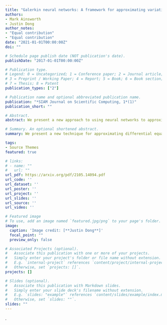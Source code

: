 ```yaml
---
title: "Galerkin neural networks: A framework for approximating variational equations with error control"
authors:
- Mark Ainsworth
- Justin Dong
author_notes:
- "Equal contribution"
- "Equal contribution"
date: "2021-01-01T00:00:00Z"
doi: ""

# Schedule page publish date (NOT publication's date).
publishDate: "2017-01-01T00:00:00Z"

# Publication type.
# Legend: 0 = Uncategorized; 1 = Conference paper; 2 = Journal article;
# 3 = Preprint / Working Paper; 4 = Report; 5 = Book; 6 = Book section;
# 7 = Thesis; 8 = Patent
publication_types: ["2"]

# Publication name and optional abbreviated publication name.
publication: "*SIAM Journal on Scientific Computing, 1*(1)"
publication_short: ""

# Abstract.
abstract: We present a new approach to using neural networks to approximate the solutions of variational equations, based on the adaptive construction of a sequence of finite-dimensional subspaces whose basis functions are realizations of a sequence of neural networks. The finite-dimensional subspaces are then used to define a standard Galerkin approximation of the variational equation.

# Summary. An optional shortened abstract.
summary: We present a new technique for approximating differential equations using neural networks. The method, Galerkin Neural Networks, draws inspiration from traditional numerical methods such as finite elements in order to represent the solution as a linear combination of basis functions generated by neural networks.

tags:
- Source Themes
featured: true

# links:
# - name: ""
#   url: ""
url_pdf: https://arxiv.org/pdf/2105.14094.pdf
url_code: ''
url_dataset: ''
url_poster: ''
url_project: ''
url_slides: ''
url_source: ''
url_video: ''

# Featured image
# To use, add an image named `featured.jpg/png` to your page's folder. 
image:
  caption: 'Image credit: [**Justin Dong**]'
  focal_point: ""
  preview_only: false

# Associated Projects (optional).
#   Associate this publication with one or more of your projects.
#   Simply enter your project's folder or file name without extension.
#   E.g. `internal-project` references `content/project/internal-project/index.md`.
#   Otherwise, set `projects: []`.
projects: []

# Slides (optional).
#   Associate this publication with Markdown slides.
#   Simply enter your slide deck's filename without extension.
#   E.g. `slides: "example"` references `content/slides/example/index.md`.
#   Otherwise, set `slides: ""`.
slides: ""
---
```


.
